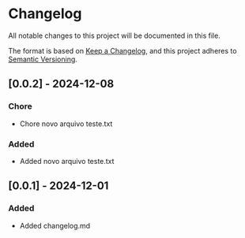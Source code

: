 # Changelog

All notable changes to this project will be documented in this file.

The format is based on [Keep a Changelog](https://keepachangelog.com/en/1.1.0/),
and this project adheres to [Semantic Versioning](https://semver.org/spec/v2.0.0.html).

## [0.0.2] - 2024-12-08

### Chore
- Chore novo arquivo teste.txt

### Added
- Added novo arquivo teste.txt


## [0.0.1] - 2024-12-01

### Added
- Added changelog.md 
